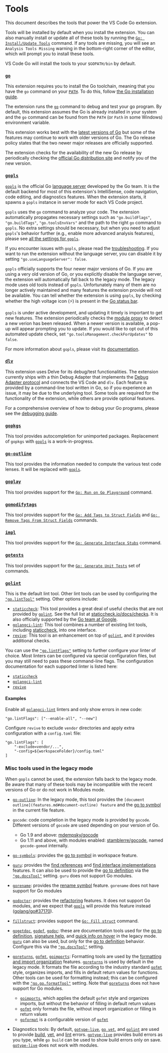 # Tools

This document describes the tools that power the VS Code Go extension. 

Tools will be installed by default when you install the extension. You can also manually install or update all of these tools by running the [`Go: Install/Update Tools`](commands.md#go-installupdate-tools) command. If any tools are missing, you will see an `Analysis Tools Missing` warning in the bottom-right corner of the editor, which will prompt you to install these tools.

VS Code Go will install the tools to your `$GOPATH/bin` by default. 

### [`go`]
This extension requires you to install the Go toolchain, meaning that you have the `go` command on your [`PATH`](https://en.wikipedia.org/wiki/PATH_(variable)). To do this, follow [the Go installation guide](https://golang.org/doc/install).

The extension runs the [`go`] command to debug and test your go program. By default, this extension assumes the Go is already installed in your system and the `go` command can be found from the `PATH` (or `Path` in some Windows) environment variable.

This extension works best with the [latest versions of Go](https://golang.org/doc/devel/release.html#policy) but  some of the features may continue to work with older versions of Go. The Go release policy states that the two newer major releases are officially supported.

The extension checks for the availability of the new Go release by periodically checking the [official Go distribution site](https://golang.org/dl) and notify you of the new version. 

### [`gopls`]
[`gopls`] is the official Go [language server](https://langserver.org/) developed by the Go team. It is the default backend for most of this extension's IntelliSense, code navigation, code editing, and diagnostics features. When the extension starts, it spawns a `gopls` instance in server mode for each VS Code project.

`gopls` uses the `go` command to analyze your code. The extension automatically propagates necessary settings such as  `"go.buildFlags"`, `"go.buildTags"`, `"go.toolsEnvVars"` and the path to the right `go` command to `gopls`. No extra settings should be necessary, but when you need to adjust `gopls`'s behavior further (e.g., enable more advanced analysis features), please see [all the settings for `gopls`](https://github.com/golang/vscode-go/blob/master/docs/settings.md#settings-for-gopls).

If you encounter issues with `gopls`, please read the [troubleshooting](docs/troubleshooting.md#collect-gopls-information). If you want to run the extension without the language server, you can disable it by setting `"go.useLanguageServer": false`.

`gopls` officially supports the four newer major versions of Go. If you are using a very old version of Go, or you explicitly disable the language server, the extension will automatically fall back to the legacy mode. The legacy mode uses old tools instead of `gopls`. Unfortunately many of them are no longer actively maintained and many features the extension provide will not be available.
You can tell whether the extension is using `gopls`, by checking whether the high voltage icon (⚡) is present in the [Go status bar](docs/ui.md).

`gopls` is under active development, and updating it timely is important to get new features. The extension periodically checks the [module proxy](https://golang.org/cmd/go/#hdr-Module_proxy_protocol) to detect a new verion has been released. When a newer version is available, a pop-up will appear prompting you to update. If you would like to opt out of this automated update check, set `"go.toolsManagement.checkForUpdates"` to `false`.

For more information about `gopls`, please visit its [documentation](https://golang.org/s/gopls).

<!-- TODO: link to gopls troubleshooting guide -->

### [`dlv`](https://github.com/go-delve/delve)
This extension uses Delve for its debug/test functionalities. The extension currently ships with a thin Debug Adapter that implements the [Debug Adapter protocol](https://microsoft.github.io/debug-adapter-protocol/) and connects the VS Code and `dlv`.
Each feature is provided by a command-line tool written in Go, so if you experience an issue, it may be due to the underlying tool. Some tools are required for the functionality of the extension, while others are provide optional features.

For a comprehensive overview of how to debug your Go programs, please see the [debugging guide](docs/debugging.md).


### [`gopkgs`](https://pkg.go.dev/github.com/uudashr/gopkgs?tab=overview)

This tool provides autocompletion for unimported packages. Replacement of `gopkgs` with [`gopls`] is a work-in-progress. <!--TODO: reference to the issue-->

### [`go-outline`](https://pkg.go.dev/github.com/ramya-rao-a/go-outline?tab=overview)

This tool provides the information needed to compute the various test code lenses. It will be replaced with [`gopls`]. <!--TODO: reference to the issue-->

### [`goplay`](https://pkg.go.dev/github.com/haya14busa/goplay?tab=overview)

This tool provides support for the [`Go: Run on Go Playground`](features.md#go-playground) command.

### [`gomodifytags`](https://pkg.go.dev/github.com/fatih/gomodifytags?tab=overview)

This tool provides support for the [`Go: Add Tags to Struct Fields`](features.md#add-or-remove-struct-tags) and [`Go: Remove Tags From Struct Fields`](features.md#add-or-remove-struct-tags) commands.

### [`impl`](https://github.com/josharian/impl)

This tool provides support for the [`Go: Generate Interface Stubs`](features.md#generate-interface-implementation) command.

### [`gotests`](https://github.com/cweill/gotests/)

This tool provides support for the [`Go: Generate Unit Tests`](features.md#generate-unit-tests) set of commands.

### [`golint`]

This is the default lint tool. Other lint tools can be used by configuring the [`"go.lintTool"`](settings.md#go.lintTool) setting. Other options include:

  * [`staticcheck`]: This tool provides a great deal of useful checks that are not provided by [`golint`]. See the full list at [staticcheck.io/docs/checks](https://staticcheck.io/docs/checks). It is also officially supported by the [Go team at Google](https://staticcheck.io/sponsors).
  * [`golangci-lint`]: This tool combines a number of existing lint tools, including [staticcheck](#staticcheck), into one interface.
  * [`revive`]: This tool is an enhancement on top of [`golint`], and it provides additional checks.

You can use the [`"go.lintFlags"`](settings.md#go.lintFlags) setting to further configure your linter of choice. Most linters can be configured via special configuration files, but you may still need to pass these command-line flags. The configuration documentation for each supported linter is listed here:

* [`staticcheck`](https://staticcheck.io/docs/#configuration)
* [`golangci-lint`](https://golangci-lint.run/usage/configuration/)
* [`revive`](https://github.com/mgechev/revive#command-line-flags)

#### Examples

Enable all [`golangci-lint`] linters and only show errors in new code:

```json5
"go.lintFlags": ["--enable-all", "--new"]
```

Configure `revive` to exclude `vendor` directories and apply extra configuration with a `config.toml` file:

```json5
"go.lintFlags": [
    "-exclude=vendor/...",
    "-config=${workspaceFolder}/config.toml"
]
```

### Misc tools used in the legacy mode

When `gopls` cannot be used, the extension falls back to the legacy mode. Be aware that many of these tools may be incompatible with the recent versions of Go or do not work in Modules mode.

* [`go-outline`](https://pkg.go.dev/github.com/ramya-rao-a/go-outline?tab=overview):
In the legacy mode, this tool provides the `[document outline](features.md#document-outline) feature` and the [go to symbol](features.md#go-to-symbol) in the current file feature.

* `gocode`: code completion in the legacy mode is provided by `gocode`. Different versions of `gocode` are used depending on your version of Go.
  * Go 1.9 and above: [mdempsky/gocode](https://github.com/mdempsky/gocode)
  * Go 1.11 and above, with modules enabled: [stamblerre/gocode](https://github.com/stamblerre/gocode), named `gocode-gomod` internally.

* [`go-symbols`](https://pkg.go.dev/github.com/acroca/go-symbols?tab=overview): provides the [go to symbol](features.md#go-to-symbol) in workspace feature.

* [`guru`](https://pkg.go.dev/golang.org/x/tools/cmd/guru?tab=doc): provides the [find references](features.md#find-references) and [find interface implementations](features.md#find-interface-implementations) features.
It can also be used to provide the [go to definition](features.md#go-to-definition) via the [`"go.docsTool"`](settings.md#go.docsTool) setting. `guru` does not support Go modules.

* [`gorename`](https://pkg.go.dev/golang.org/x/tools/cmd/gorename?tab=doc): provides the [rename symbol](features.md#rename-symbol) feature. `gorename` does not have support for Go modules

* [`godoctor`](https://github.com/godoctor/godoctor): provides the [refactoring](features.md#refactor) features. It does not support Go modules, and we expect that [`gopls`] will provide this feature instead ([golang/go#37170](https://github.com/golang/go/issues/37170)).

* [`fillstruct`](https://github.com/davidrjenni/reftools/tree/master/cmd/fillstruct): provides support the [`Go: Fill struct`](features.md#fill-struct-literals) command.

* [`gogetdoc`], [`godef`], [`godoc`]: these are documentation tools used for the [go to definition](features.md#go-to-definition), [signature help](features.md#signature-help), and [quick info on hover](features.md#quick-info-on-hover) in the legacy mode. [`guru`](#guru) can also be used, but only for the [go to definition](features.md#go-to-definition) behavior. Configure this via the [`"go.docsTool"`](settings.md#go.docsTool) setting.

* [`goreturns`], [`gofmt`], [`goimports`]: Formatting tools are used by the [formatting and import organization](features.md#format-and-organize-imports) features. [`goreturns`] is used by default in the legacy mode. It formats the file according to the industry standard [`gofmt`] style, organizes imports, and fills in default return values for functions. Other tools can be used for formatting instead; this can be configured with the [`"go.go.formatTool"`](settings.md#formatTool) setting. Note that [`goreturns`] does not have support for Go modules.

  * [`goimports`], which applies the default `gofmt` style and organizes imports, but without the behavior of filling in default return values
  * [`gofmt`] only formats the file, without import organization or filling in return values
  * [`goformat`] is a configurable version of [`gofmt`]

* Diagnostics tools: By default, [`gotype-live`], [`go vet`], and [`golint`] are used to provide [build](features.md#build-errors), [vet](features.md#vet-errors), and [lint](features.md#lint-errors) errors. [`gotype-live`] provides build errors as you type, while `go build` can be used to show build errors only on save. [`gotype-live`] does not work with modules.



[`gogetdoc`]: https://pkg.go.dev/github.com/zmb3/gogetdoc?tab=overview
[`godef`]: https://pkg.go.dev/github.com/rogpeppe/godef?tab=doc
[`godoc`]: https://pkg.go.dev/golang.org/x/tools/godoc?tab=doc
[`goreturns`]: https://pkg.go.dev/github.com/sqs/goreturns?tab=overview
[`goimports`]: https://pkg.go.dev/golang.org/x/tools/cmd/goimports?tab=doc
[`gofmt`]: https://golang.org/cmd/gofmt/
[`goformat`]: https://pkg.go.dev/winterdrache.de/goformat?tab=overview
[`gotype-live`]: https://pkg.go.dev/github.com/tylerb/gotype-live?tab=doc
[`golint`]: https://pkg.go.dev/golang.org/x/lint/golint?tab=overview
[`staticcheck`]: https://pkg.go.dev/honnef.co/go/tools/staticcheck?tab=overview
[`golangci-lint`]: https://golangci-lint.run/
[`revive`]: https://pkg.go.dev/github.com/mgechev/revive?tab=overview
[`go vet`]: https://golang.org/cmd/vet/
[`gopls`]: https://golang.org/s/gopls
[`go`]: https://golang.org/cmd/go

